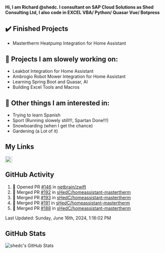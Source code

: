 #### Hi, I am Richard @shedc. I consultant on SAP Cloud Solutions as Shed Consulting Ltd, I also code in EXCEL VBA/ Python/ Quasar Vue/ Botpress

## ✔️ Finished Projects
- Mastertherm Heatpump Integration for Home Assistant

## 👋 Projects I am slowely working on:
- Leakbot Integration for Home Assistant
- Ambrogio Robot Mower Integration for Home Assistant
- Learning Spring Boot and Quasar, AI
- Building Excel Tools and Macros

## 👀 Other things I am interested in:
- Trying to learn Spanish
- Sport (Running slowely still!!!, Spartan Done!!!)
- Snowboarding (when I get the chance)
- Gardening (a Lot of it)

## My Links
[<img align="left" alt="shedc | LinkedIn" width="22px" src="https://cdn.jsdelivr.net/npm/simple-icons@v3/icons/linkedin.svg" />][linkedin]

<br/>

## GitHub Activity
<!--RECENT_ACTIVITY:start-->
1. 💪 Opened PR [#146](https://github.com/netbrain/zwift/pull/146) in [netbrain/zwift](https://github.com/netbrain/zwift)
2. 🎉 Merged PR [#192](https://github.com/sHedC/homeassistant-mastertherm/pull/192) in [sHedC/homeassistant-mastertherm](https://github.com/sHedC/homeassistant-mastertherm)
3. 🎉 Merged PR [#193](https://github.com/sHedC/homeassistant-mastertherm/pull/193) in [sHedC/homeassistant-mastertherm](https://github.com/sHedC/homeassistant-mastertherm)
4. 🎉 Merged PR [#191](https://github.com/sHedC/homeassistant-mastertherm/pull/191) in [sHedC/homeassistant-mastertherm](https://github.com/sHedC/homeassistant-mastertherm)
5. 🎉 Merged PR [#188](https://github.com/sHedC/homeassistant-mastertherm/pull/188) in [sHedC/homeassistant-mastertherm](https://github.com/sHedC/homeassistant-mastertherm)
<!--RECENT_ACTIVITY:end-->
<!--RECENT_ACTIVITY:last_update-->
Last Updated: Sunday, June 16th, 2024, 1:16:02 PM
<!--RECENT_ACTIVITY:last_update_end-->

## GitHub Stats
<img align="left" alt="shedc's GitHub Stats" src="https://github-readme-stats.vercel.app/api?username=shedc&show_icons=true&hide_title=true" />

[linkedin]: https://www.linkedin.com/in/richard-holmes-3314251/
